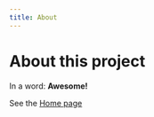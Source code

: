 ```yaml
---
title: About
---
```


# About this project

In a word: **Awesome!**

See the [Home page](/TestTheme/README.md)
